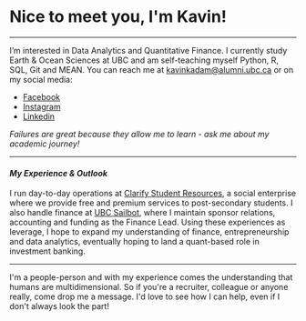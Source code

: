 # Nice to meet you, I'm Kavin! #
----

I’m interested in Data Analytics and Quantitative Finance. I currently study Earth & Ocean Sciences at UBC and am self-teaching myself Python, R, SQL, Git and MEAN.
You can reach me at kavinkadam@alumni.ubc.ca or on my social media:
- [Facebook](https://www.facebook.com/kavin.kadam/)
- [Instagram](https://www.instagram.com/kevinkedem/)
- [Linkedin](https://www.linkedin.com/in/kavin-kadam-118a90183/)

_Failures are great because they allow me to learn - ask me about my academic journey!_

----

#### _My Experience & Outlook_ ####

I run day-to-day operations at [Clarify Student Resources](clarifysr.com), a social enterprise where we provide free and premium services to post-secondary students.
I also handle finance at [UBC Sailbot](https://www.ubcsailbot.org/), where I maintain sponsor relations, accounting and funding as the Finance Lead.
Using these experiences as leverage, I hope to expand my understanding of finance, entrepreneurship and data analytics, eventually hoping to land a quant-based role in
investment banking.

----

I'm a people-person and with my experience comes the understanding that humans are multidimensional. So if you're a recruiter, colleague or anyone really, come drop me a message.
I'd love to see how I can help, even if I don't always look the part!
